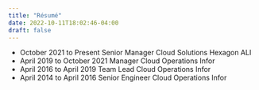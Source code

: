 ```yaml
---
title: "Résumé"
date: 2022-10-11T18:02:46-04:00
draft: false
---
```


* October 2021 to Present Senior Manager Cloud Solutions Hexagon ALI
* April 2019 to October 2021 Manager Cloud Operations Infor
* April 2016 to April 2019 Team Lead Cloud Operations Infor
* April 2014 to April 2016 Senior Engineer Cloud Operations Infor

